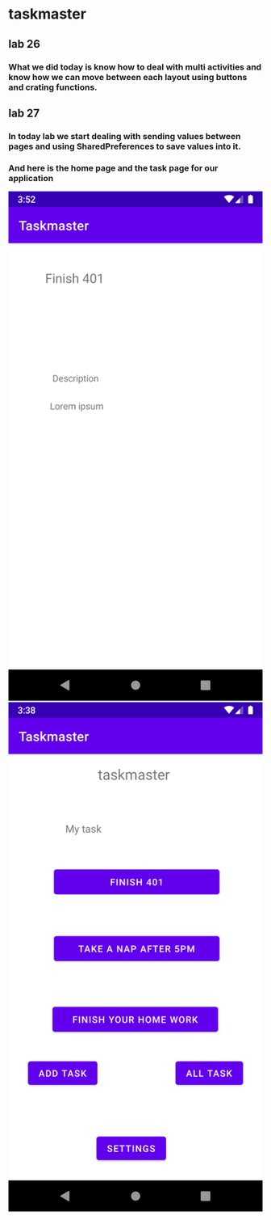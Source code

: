 # taskmaster

## lab 26 
### What we did today is know how to deal with multi activities and know how we can move between each layout using buttons and crating functions.

## lab 27 
### In today lab we start dealing with sending values between pages and using  SharedPreferences to save values into it. 
### And here is the home page and the task page for our application 
![home page](./screenshots/Screenshot_1621255971.png)
![Task page](./screenshots/Screenshot_1621255138.png)